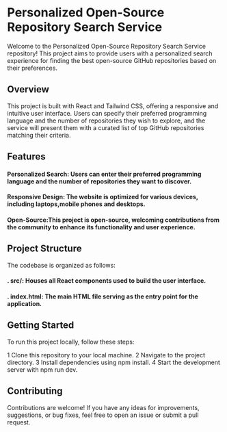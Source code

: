 
# Personalized Open-Source Repository Search Service

Welcome to the Personalized Open-Source Repository Search Service repository! This project aims to provide users with a personalized search experience for finding the best open-source GitHub repositories based on their preferences.

## Overview

This project is built with React and Tailwind CSS, offering a responsive and intuitive user interface. Users can specify their preferred programming language and the number of repositories they wish to explore, and the service will present them with a curated list of top GitHub repositories matching their criteria.

## Features

 #### Personalized Search: Users can enter their preferred programming language and the number of repositories they want to discover.

#### Responsive Design: The website is optimized for various devices, including laptops,mobile phones and desktops.

#### Open-Source:This project is open-source, welcoming contributions from the community to enhance its functionality and user experience.

## Project Structure
The codebase is organized as follows:

#### . src/: Houses all React components used to build the user interface.
#### . index.html: The main HTML file serving as the entry point for the application.

## Getting Started

To run this project locally, follow these steps:

1 Clone this repository to your local machine.
2 Navigate to the project directory.
3 Install dependencies using npm install.
4 Start the development server with npm run dev.

## Contributing
Contributions are welcome! If you have any ideas for improvements, suggestions, or bug fixes, feel free to open an issue or submit a pull request.

